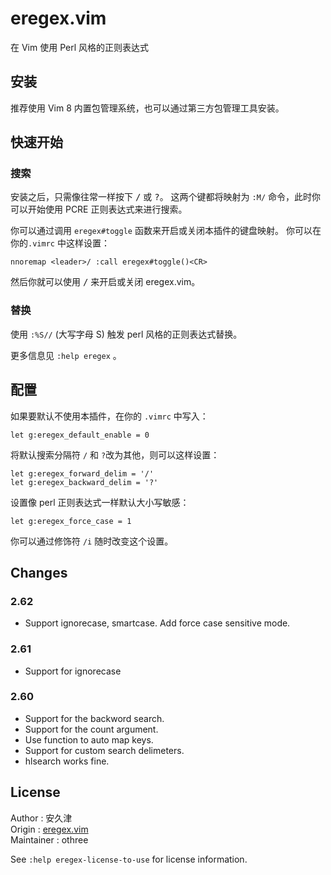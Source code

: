 # eregex.vim

在 Vim 使用 Perl 风格的正则表达式

## 安装

推荐使用 Vim 8 内置包管理系统，也可以通过第三方包管理工具安装。


## 快速开始

### 搜索

安装之后，只需像往常一样按下 <kbd>/</kbd> 或 <kbd>?</kbd>。
这两个键都将映射为 `:M/` 命令，此时你可以开始使用 PCRE 正则表达式来进行搜索。

你可以通过调用 `eregex#toggle` 函数来开启或关闭本插件的键盘映射。
你可以在你的`.vimrc` 中这样设置：

    nnoremap <leader>/ :call eregex#toggle()<CR>

然后你就可以使用 <kbd><leader>/</kbd> 来开启或关闭 eregex.vim。

### 替换

使用 `:%S//` (大写字母 S) 触发 perl 风格的正则表达式替换。

更多信息见 `:help eregex` 。

## 配置

如果要默认不使用本插件，在你的 `.vimrc` 中写入：

    let g:eregex_default_enable = 0

将默认搜索分隔符 `/` 和 `?`改为其他，则可以这样设置：

    let g:eregex_forward_delim = '/'
    let g:eregex_backward_delim = '?'

设置像 perl 正则表达式一样默认大小写敏感：

    let g:eregex_force_case = 1

你可以通过修饰符 `/i` 随时改变这个设置。

## Changes

### 2.62

* Support ignorecase, smartcase. Add force case sensitive mode.

### 2.61

* Support for ignorecase

### 2.60

* Support for the backword search.
* Support for the count argument.
* Use function to auto map keys.
* Support for custom search delimeters.
* hlsearch works fine.

## License

Author     : 安久津  
Origin     : [eregex.vim][origin]  
Maintainer : othree  

See `:help eregex-license-to-use` for license information.

[origin]:http://www.vector.co.jp/soft/unix/writing/se265654.html
